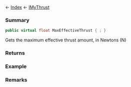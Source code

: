 ← [Index](Api-Index) ← [IMyThrust](Sandbox.ModAPI.Ingame.IMyThrust)

### Summary

```csharp
public virtual float MaxEffectiveThrust { ; }
```

Gets the maximum effective thrust amount, in Newtons (N)

### Returns

### Example

### Remarks

